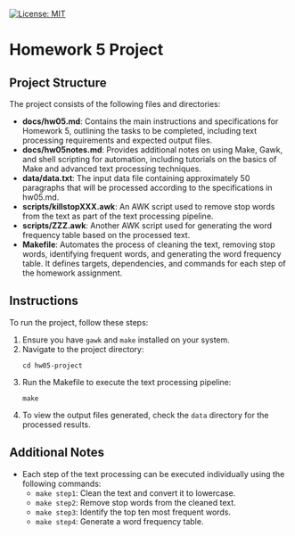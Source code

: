 <!-- [![GitHub Action Status](https://github.com/CSC510-Group13/hw01/workflows/unit-tests/badge.svg)](https://github.com/CSC510-Group13/hw01/actions) -->
<!-- [![test with pytest](https://github.com/CSC510-Group13/HW01/actions/workflows/test.yml/badge.svg)](https://github.com/CSC510-Group13/HW01/actions/workflows/test.yml) -->
[![License: MIT](https://img.shields.io/badge/License-MIT-yellow.svg)](https://opensource.org/licenses/MIT)

# Homework 5 Project

## Project Structure

The project consists of the following files and directories:

- **docs/hw05.md**: Contains the main instructions and specifications for Homework 5, outlining the tasks to be completed, including text processing requirements and expected output files.
- **docs/hw05notes.md**: Provides additional notes on using Make, Gawk, and shell scripting for automation, including tutorials on the basics of Make and advanced text processing techniques.
- **data/data.txt**: The input data file containing approximately 50 paragraphs that will be processed according to the specifications in hw05.md.
- **scripts/killstopXXX.awk**: An AWK script used to remove stop words from the text as part of the text processing pipeline.
- **scripts/ZZZ.awk**: Another AWK script used for generating the word frequency table based on the processed text.
- **Makefile**: Automates the process of cleaning the text, removing stop words, identifying frequent words, and generating the word frequency table. It defines targets, dependencies, and commands for each step of the homework assignment.

## Instructions

To run the project, follow these steps:

1. Ensure you have `gawk` and `make` installed on your system.
2. Navigate to the project directory:
   ```
   cd hw05-project
   ```
3. Run the Makefile to execute the text processing pipeline:
   ```
   make
   ```
4. To view the output files generated, check the `data` directory for the processed results.

## Additional Notes

- Each step of the text processing can be executed individually using the following commands:
  - `make step1`: Clean the text and convert it to lowercase.
  - `make step2`: Remove stop words from the cleaned text.
  - `make step3`: Identify the top ten most frequent words.
  - `make step4`: Generate a word frequency table.

